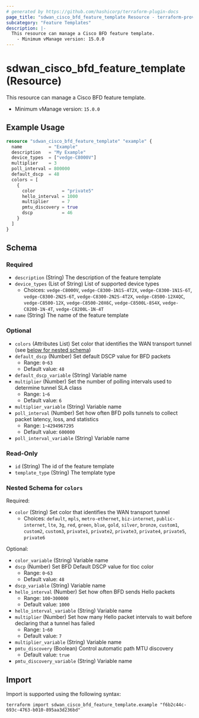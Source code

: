 ```yaml
---
# generated by https://github.com/hashicorp/terraform-plugin-docs
page_title: "sdwan_cisco_bfd_feature_template Resource - terraform-provider-sdwan"
subcategory: "Feature Templates"
description: |-
  This resource can manage a Cisco BFD feature template.
    - Minimum vManage version: 15.0.0
---
```


# sdwan_cisco_bfd_feature_template (Resource)

This resource can manage a Cisco BFD feature template.
  - Minimum vManage version: `15.0.0`

## Example Usage

```terraform
resource "sdwan_cisco_bfd_feature_template" "example" {
  name          = "Example"
  description   = "My Example"
  device_types  = ["vedge-C8000V"]
  multiplier    = 3
  poll_interval = 800000
  default_dscp  = 48
  colors = [
    {
      color          = "private5"
      hello_interval = 1000
      multiplier     = 7
      pmtu_discovery = true
      dscp           = 46
    }
  ]
}
```

<!-- schema generated by tfplugindocs -->
## Schema

### Required

- `description` (String) The description of the feature template
- `device_types` (List of String) List of supported device types
  - Choices: `vedge-C8000V`, `vedge-C8300-1N1S-4T2X`, `vedge-C8300-1N1S-6T`, `vedge-C8300-2N2S-6T`, `vedge-C8300-2N2S-4T2X`, `vedge-C8500-12X4QC`, `vedge-C8500-12X`, `vedge-C8500-20X6C`, `vedge-C8500L-8S4X`, `vedge-C8200-1N-4T`, `vedge-C8200L-1N-4T`
- `name` (String) The name of the feature template

### Optional

- `colors` (Attributes List) Set color that identifies the WAN transport tunnel (see [below for nested schema](#nestedatt--colors))
- `default_dscp` (Number) Set default DSCP value for BFD packets
  - Range: `0`-`63`
  - Default value: `48`
- `default_dscp_variable` (String) Variable name
- `multiplier` (Number) Set the number of polling intervals used to determine tunnel SLA class
  - Range: `1`-`6`
  - Default value: `6`
- `multiplier_variable` (String) Variable name
- `poll_interval` (Number) Set how often BFD polls tunnels to collect packet latency, loss, and statistics
  - Range: `1`-`4294967295`
  - Default value: `600000`
- `poll_interval_variable` (String) Variable name

### Read-Only

- `id` (String) The id of the feature template
- `template_type` (String) The template type

<a id="nestedatt--colors"></a>
### Nested Schema for `colors`

Required:

- `color` (String) Set color that identifies the WAN transport tunnel
  - Choices: `default`, `mpls`, `metro-ethernet`, `biz-internet`, `public-internet`, `lte`, `3g`, `red`, `green`, `blue`, `gold`, `silver`, `bronze`, `custom1`, `custom2`, `custom3`, `private1`, `private2`, `private3`, `private4`, `private5`, `private6`

Optional:

- `color_variable` (String) Variable name
- `dscp` (Number) Set BFD Default DSCP value for tloc color
  - Range: `0`-`63`
  - Default value: `48`
- `dscp_variable` (String) Variable name
- `hello_interval` (Number) Set how often BFD sends Hello packets
  - Range: `100`-`300000`
  - Default value: `1000`
- `hello_interval_variable` (String) Variable name
- `multiplier` (Number) Set how many Hello packet intervals to wait before declaring that a tunnel has failed
  - Range: `1`-`60`
  - Default value: `7`
- `multiplier_variable` (String) Variable name
- `pmtu_discovery` (Boolean) Control automatic path MTU discovery
  - Default value: `true`
- `pmtu_discovery_variable` (String) Variable name

## Import

Import is supported using the following syntax:

```shell
terraform import sdwan_cisco_bfd_feature_template.example "f6b2c44c-693c-4763-b010-895aa3d236bd"
```
